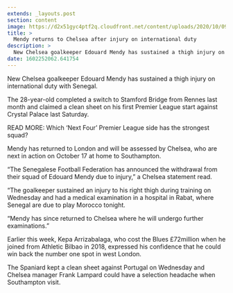 ```yaml
--- 
extends: _layouts.post 
section: content 
image: https://d2x51gyc4ptf2q.cloudfront.net/content/uploads/2020/10/09110236/edouard-mendy-chelsea.jpg 
title: > 
  Mendy returns to Chelsea after injury on international duty 
description: > 
  New Chelsea goalkeeper Edouard Mendy has sustained a thigh injury on international duty with Senegal.The 28-year-old completed a switch to Stamford Bridge from Rennes last month and claimed a clean sheet on his first Premier League start against Crystal Palace last Saturday.READ MORE: Which ‘Next Four’ Premier League side has the strongest squad?Mendy has returned to London and will be assessed by Chelsea, who are next in action on October 17 at home to Southampton.“The Senegalese Football Federation has announced the withdrawal from their squad of Edouard Mendy due to injury,” a Chelsea statement read. 
date: 1602252062.641754 
--- 
```

New Chelsea goalkeeper Edouard Mendy has sustained a thigh injury on international duty with Senegal.

The 28-year-old completed a switch to Stamford Bridge from Rennes last month and claimed a clean sheet on his first Premier League start against Crystal Palace last Saturday.

READ MORE: Which ‘Next Four’ Premier League side has the strongest squad?

Mendy has returned to London and will be assessed by Chelsea, who are next in action on October 17 at home to Southampton.

“The Senegalese Football Federation has announced the withdrawal from their squad of Edouard Mendy due to injury,” a Chelsea statement read.

“The goalkeeper sustained an injury to his right thigh during training on Wednesday and had a medical examination in a hospital in Rabat, where Senegal are due to play Morocco tonight.

“Mendy has since returned to Chelsea where he will undergo further examinations.”

Earlier this week, Kepa Arrizabalaga, who cost the Blues £72million when he joined from Athletic Bilbao in 2018, expressed his confidence that he could win back the number one spot in west London.

The Spaniard kept a clean sheet against Portugal on Wednesday and Chelsea manager Frank Lampard could have a selection headache when Southampton visit.
